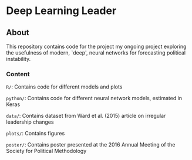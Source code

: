 # Deep Learning Leader

## About
This repository contains code for the project my ongoing project exploring the usefulness of modern, `deep', neural networks for forecasting political instability.
### Content
`R/`: Contains code for different models and plots

`python/`: Contains code for different neural network models, estimated in Keras

`data/`: Contains dataset from Ward et al. (2015) article on irregular leadership changes

`plots/`: Contains figures

`poster/`: Contains poster presented at the 2016  Annual Meeting of the Society for Political Methodology